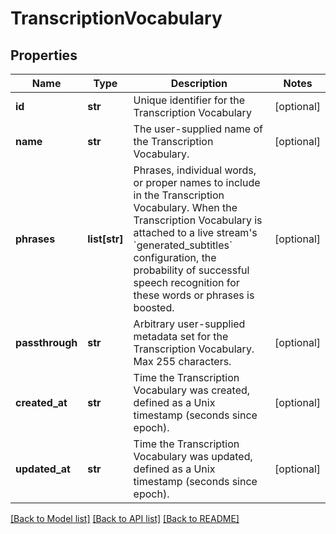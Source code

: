 # TranscriptionVocabulary

## Properties
Name | Type | Description | Notes
------------ | ------------- | ------------- | -------------
**id** | **str** | Unique identifier for the Transcription Vocabulary | [optional] 
**name** | **str** | The user-supplied name of the Transcription Vocabulary. | [optional] 
**phrases** | **list[str]** | Phrases, individual words, or proper names to include in the Transcription Vocabulary. When the Transcription Vocabulary is attached to a live stream&#39;s &#x60;generated_subtitles&#x60; configuration, the probability of successful speech recognition for these words or phrases is boosted. | [optional] 
**passthrough** | **str** | Arbitrary user-supplied metadata set for the Transcription Vocabulary. Max 255 characters. | [optional] 
**created_at** | **str** | Time the Transcription Vocabulary was created, defined as a Unix timestamp (seconds since epoch). | [optional] 
**updated_at** | **str** | Time the Transcription Vocabulary was updated, defined as a Unix timestamp (seconds since epoch). | [optional] 

[[Back to Model list]](../README.md#documentation-for-models) [[Back to API list]](../README.md#documentation-for-api-endpoints) [[Back to README]](../README.md)


